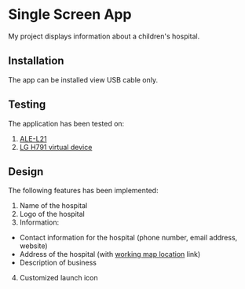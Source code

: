 # Single Screen App
My project displays information about a children's hospital.
## Installation
The app can be installed view USB cable only.
## Testing
The application has been tested on:
1. [ALE-L21](https://consumer.huawei.com/en/phones/p8-lite/specs/ "HUAWEI P8 LITE")
2. [LG H791 virtual device](http://www.lg.com/uk/mobile-phones/lg-H791 "Nexus 5X API 27 2")
## Design
The following features has been implemented:
1. Name of the hospital
2. Logo of the hospital
3. Information:
  * Contact information for the hospital (phone number, email address, website)
  * Address of the hospital (with [working map location](https://developers.google.com/maps/documentation/urls/android-intents) link)
  * Description of business
4. Customized launch icon
